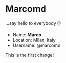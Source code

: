 # Marcomd
...say hello to everybody :raised_hand:

* Name: **Marco**
* Location: Milan, Italy
* Username: @marcomd

This is the first change!
